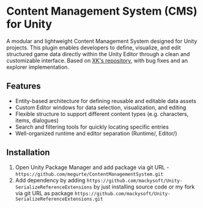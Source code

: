 # Content Management System (CMS) for Unity
A modular and lightweight Content Management System designed for Unity projects. This plugin enables developers to define, visualize, and edit structured game data directly within the Unity Editor through a clean and customizable interface.
Based on [XK's repository](https://github.com/koster/CMS), with bug fixes and an explorer implementation.

## Features
* Entity-based architecture for defining reusable and editable data assets
* Custom Editor windows for data selection, visualization, and editing
* Flexible structure to support different content types (e.g. characters, items, dialogues)
* Search and filtering tools for quickly locating specific entries
* Well-organized runtime and editor separation (Runtime/, Editor/)

## Installation
1. Open Unity Package Manager and add package via git URL - `https://github.com/megurte/ContentManagementSystem.git`
2. Add dependency by adding `https://github.com/mackysoft/Unity-SerializeReferenceExtensions` by just installing source code or my fork via git URL as package `https://github.com/mackysoft/Unity-SerializeReferenceExtensions.git`
